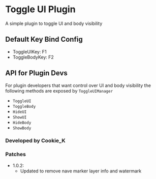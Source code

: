 # Toggle UI Plugin

A simple plugin to toggle UI and body visibility 

## Default Key Bind Config
- ToggleUIKey: F1
- ToggleBodyKey: F2

## API for Plugin Devs
For plugin developers that want control over UI and body visibility the following methods are exposed by `ToggleUIManager`

- `ToggleUI`
- `ToggleBody`
- `HideUI`
- `ShowUI`
- `HideBody`
- `ShowBody`

### Developed by Cookie_K

### Patches
- 1.0.2: 
    - Updated to remove nave marker layer info and watermark



